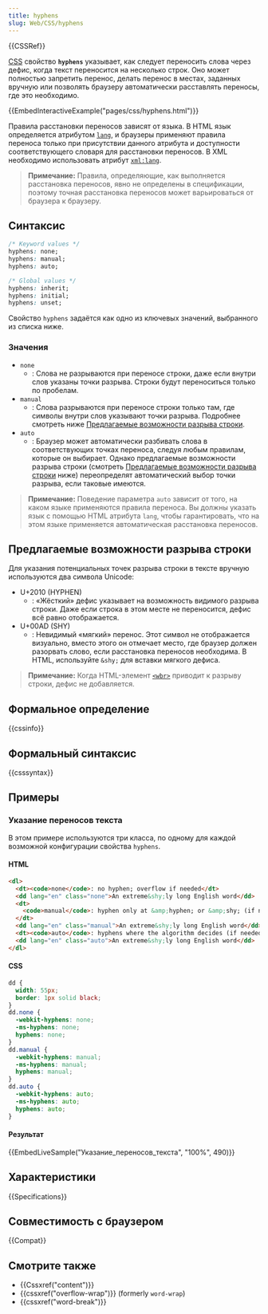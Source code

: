 ```yaml
---
title: hyphens
slug: Web/CSS/hyphens
---
```


{{CSSRef}}

[CSS](/ru/docs/Web/CSS) свойство **`hyphens`** указывает, как следует переносить слова через дефис, когда текст переносится на несколько строк. Оно может полностью запретить перенос, делать перенос в местах, заданных вручную или позволять браузеру автоматически расставлять переносы, где это необходимо.

{{EmbedInteractiveExample("pages/css/hyphens.html")}}

Правила расстановки переносов зависят от языка. В HTML язык определяется атрибутом [`lang`](/ru/docs/Web/HTML/Global_attributes/lang), и браузеры применяют правила переноса только при присутствии данного атрибута и доступности соответствующего словаря для расстановки переносов. В XML необходимо использовать атрибут [`xml:lang`](/ru/docs/Web/SVG/Attribute/xml:lang).

> **Примечание:** Правила, определяющие, как выполняется расстановка переносов, явно не определены в спецификации, поэтому точная расстановка переносов может варьироваться от браузера к браузеру.

## Синтаксис

```css
/* Keyword values */
hyphens: none;
hyphens: manual;
hyphens: auto;

/* Global values */
hyphens: inherit;
hyphens: initial;
hyphens: unset;
```

Свойство `hyphens` задаётся как одно из ключевых значений, выбранного из списка ниже.

### Значения

- `none`
  - : Слова не разрываются при переносе строки, даже если внутри слов указаны точки разрыва. Строки будут переноситься только по пробелам.
- `manual`
  - : Слова разрываются при переносе строки только там, где символы внутри слов указывают точки разрыва. Подробнее смотреть ниже [Предлагаемые возможности разрыва строки](#предлагаемые_возможности_разрыва_строки).
- `auto`
  - : Браузер может автоматически разбивать слова в соответствующих точках переноса, следуя любым правилам, которые он выбирает. Однако предлагаемые возможности разрыва строки (смотреть [Предлагаемые возможности разрыва строки](#предлагаемые_возможности_разрыва_строки) ниже) переопределят автоматический выбор точки разрыва, если таковые имеются.

> **Примечание:** Поведение параметра `auto` зависит от того, на каком языке применяются правила переноса. Вы должны указать язык с помощью HTML атрибута `lang`, чтобы гарантировать, что на этом языке применяется автоматическая расстановка переносов.

## Предлагаемые возможности разрыва строки

Для указания потенциальных точек разрыва строки в тексте вручную используются два символа Unicode:

- U+2010 (HYPHEN)
  - : «Жёсткий» дефис указывает на возможность видимого разрыва строки. Даже если строка в этом месте не переносится, дефис всё равно отображается.
- U+00AD (SHY)
  - : Невидимый «мягкий» перенос. Этот символ не отображается визуально, вместо этого он отмечает место, где браузер должен разорвать слово, если расстановка переносов необходима. В HTML, используйте `&shy;` для вставки мягкого дефиса.

> **Примечание:** Когда HTML-элемент [`<wbr>`](/ru/docs/Web/HTML/Element/wbr) приводит к разрыву строки, дефис не добавляется.

## Формальное определение

{{cssinfo}}

## Формальный синтаксис

{{csssyntax}}

## Примеры

### Указание переносов текста

В этом примере используются три класса, по одному для каждой возможной конфигурации свойства `hyphens`.

#### HTML

```html
<dl>
  <dt><code>none</code>: no hyphen; overflow if needed</dt>
  <dd lang="en" class="none">An extreme&shy;ly long English word</dd>
  <dt>
    <code>manual</code>: hyphen only at &amp;hyphen; or &amp;shy; (if needed)
  </dt>
  <dd lang="en" class="manual">An extreme&shy;ly long English word</dd>
  <dt><code>auto</code>: hyphens where the algorithm decides (if needed)</dt>
  <dd lang="en" class="auto">An extreme&shy;ly long English word</dd>
</dl>
```

#### CSS

```css
dd {
  width: 55px;
  border: 1px solid black;
}
dd.none {
  -webkit-hyphens: none;
  -ms-hyphens: none;
  hyphens: none;
}
dd.manual {
  -webkit-hyphens: manual;
  -ms-hyphens: manual;
  hyphens: manual;
}
dd.auto {
  -webkit-hyphens: auto;
  -ms-hyphens: auto;
  hyphens: auto;
}
```

#### Результат

{{EmbedLiveSample("Указание_переносов_текста", "100%", 490)}}

## Характеристики

{{Specifications}}

## Совместимость с браузером

{{Compat}}

## Смотрите также

- {{Cssxref("content")}}
- {{cssxref("overflow-wrap")}} (formerly `word-wrap`)
- {{cssxref("word-break")}}
